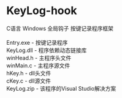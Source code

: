 # KeyLog-hook
C语言 Windows 全局钩子 按键记录程序框架
<br><br>
Entry.exe - 按键记录程序<br>
KeyLog.dll - 程序依赖动态链接库<br>
winHead.h - 主程序头文件<br>
winMain.c - 主程序源文件<br>
hKey.h - dll头文件<br>
cKey.c - dll源文件<br>
KeyLog.zip - 该程序的Visual Studio解决方案<br>
